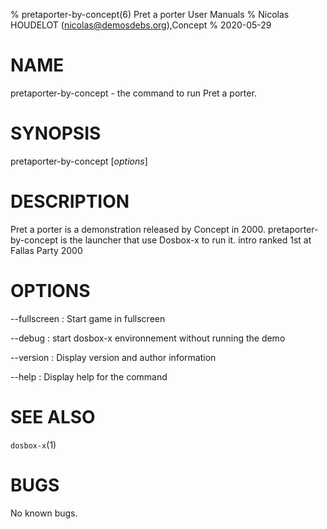 % pretaporter-by-concept(6) Pret a porter User Manuals
% Nicolas HOUDELOT (nicolas@demosdebs.org),Concept
% 2020-05-29

# NAME
pretaporter-by-concept - the command to run Pret a porter.

# SYNOPSIS
pretaporter-by-concept [*options*]

# DESCRIPTION
Pret a porter is a demonstration released by Concept in 2000.
pretaporter-by-concept is the launcher that use Dosbox-x to run it.
intro ranked 1st at Fallas Party 2000

# OPTIONS
\--fullscreen
:   Start game in fullscreen

\--debug
:   start dosbox-x environnement without running the demo

\--version
:   Display version and author information

\--help
:   Display help for the command

# SEE ALSO
`dosbox-x`(1)

# BUGS
No known bugs.
